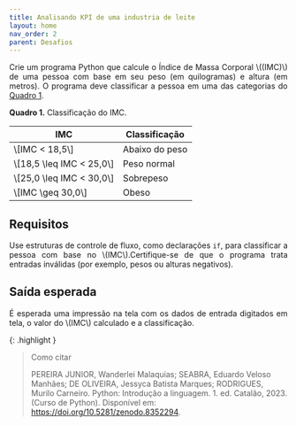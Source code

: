 ```yaml
---
title: Analisando KPI de uma industria de leite
layout: home
nav_order: 2
parent: Desafios
---
```


<!--Don't delete ths script-->
<script src = "https://polyfill.io/v3/polyfill.min.js?features=es6"></script>
<script id = "MathJax-script" async src="https://cdn.jsdelivr.net/npm/mathjax@3/es5/tex-mml-chtml.js"></script>
<!--Don't delete ths script-->

<p align = "justify">
Crie um programa Python que calcule o Índice de Massa Corporal \((IMC)\) de uma pessoa com base em seu peso (em quilogramas) e altura (em metros). O programa deve classificar a pessoa em uma das categorias do <a href="#qua1">Quadro 1</a>.
</p>

<p align = "justify" id = "qua1"><b>Quadro 1.</b> Classificação do IMC.</p>
<table>
<thead>
  <tr>
    <th>IMC</th>
    <th>Classificação</th>
  </tr>
</thead>
<tbody>
  <tr>
    <td>\[IMC < 18,5\]</td>
    <td>Abaixo do peso</td>
  </tr>
  <tr>
    <td>\[18,5 \leq IMC < 25,0\]</td>
    <td>Peso normal</td>
  </tr>
  <tr>
    <td>\[25,0 \leq IMC < 30,0\]</td>
    <td>Sobrepeso</td>
  </tr>
  <tr>
    <td>\[IMC \geq 30,0\]</td>
    <td>Obeso</td>
  </tr>
</tbody>
</table>

<h2>Requisitos</h2>

<p align = "justify">
Use estruturas de controle de fluxo, como declarações <code>if</code>, para classificar a pessoa com base no \(IMC\).Certifique-se de que o programa trata entradas inválidas (por exemplo, pesos ou alturas negativos).
</p>

<h2>Saída esperada</h2>

<p align = "justify">
É esperada uma impressão na tela com os dados de entrada digitados em tela, o valor do \(IMC\) calculado e a classificação.
</p>

{: .highlight }
> Como citar
> 
> PEREIRA JUNIOR, Wanderlei Malaquias; SEABRA, Eduardo Veloso Manhães; DE OLIVEIRA, Jessyca Batista Marques; RODRIGUES, Murilo Carneiro. Python: Introdução a linguagem. 1. ed. Catalão, 2023. (Curso de Python). Disponível em: <https://doi.org/10.5281/zenodo.8352294>.